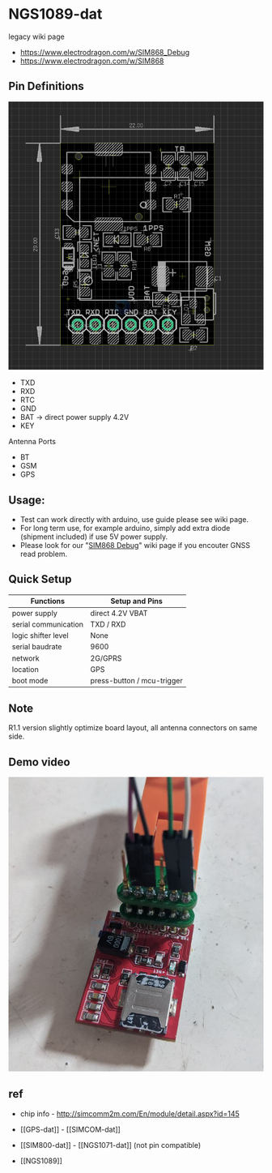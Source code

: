 
# NGS1089-dat


legacy wiki page 

- https://www.electrodragon.com/w/SIM868_Debug
- https://www.electrodragon.com/w/SIM868



## Pin Definitions 

![](2024-01-17-15-45-06.png)

- TXD
- RXD
- RTC
- GND
- BAT -> direct power supply 4.2V
- KEY

Antenna Ports 
- BT
- GSM
- GPS 

## Usage:
- Test can work directly with arduino, use guide please see wiki page.
- For long term use, for example arduino, simply add extra diode (shipment included) if use 5V power supply.
- Please look for our "[SIM868 Debug](https://www.electrodragon.com/w/SIM868_Debug)" wiki page if you encouter GNSS read problem.


## Quick Setup 

| Functions            | Setup and Pins             |
| -------------------- | -------------------------- |
| power supply         | direct 4.2V VBAT           |
| serial communication | TXD / RXD                  |
| logic shifter level  | None                       |
| serial baudrate      | 9600                       |
| network              | 2G/GPRS                    |
| location             | GPS                        |
| boot mode            | press-button / mcu-trigger |

## Note 
R1.1 version slightly optimize board layout, all antenna connectors on same side.

## Demo video 

![](2024-06-25-17-01-37.png)

## ref 

- chip info - http://simcomm2m.com/En/module/detail.aspx?id=145

- [[GPS-dat]] - [[SIMCOM-dat]]

- [[SIM800-dat]] - [[NGS1071-dat]] (not pin compatible)

- [[NGS1089]]